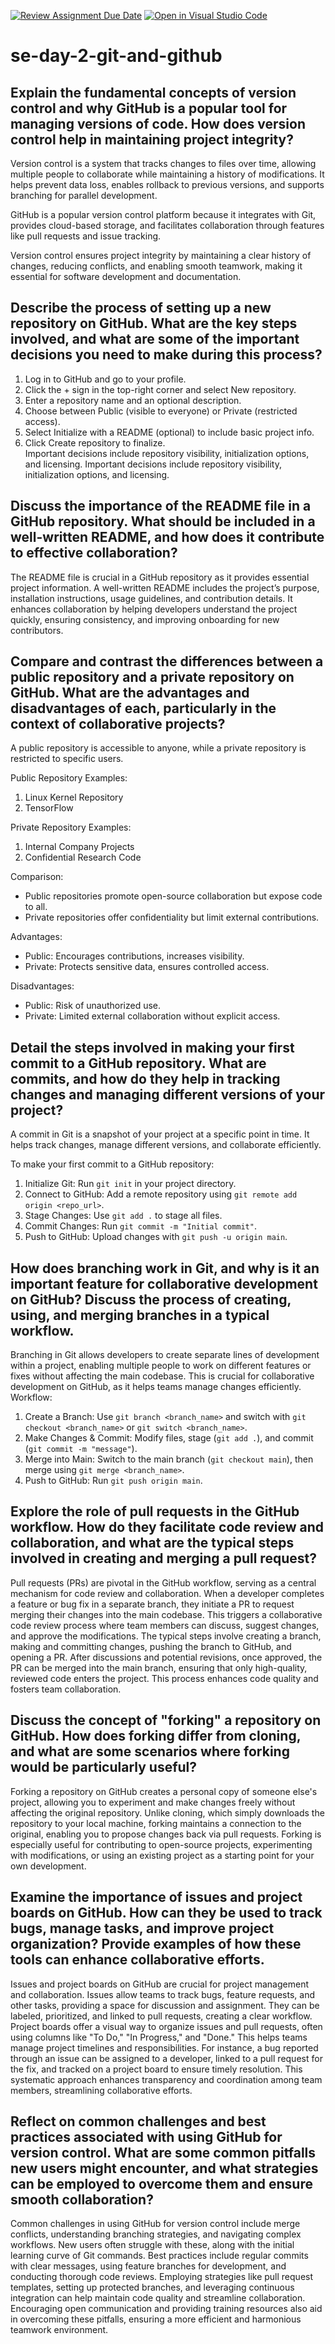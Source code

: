 [![Review Assignment Due Date](https://classroom.github.com/assets/deadline-readme-button-22041afd0340ce965d47ae6ef1cefeee28c7c493a6346c4f15d667ab976d596c.svg)](https://classroom.github.com/a/8wgCKhpZ)
[![Open in Visual Studio Code](https://classroom.github.com/assets/open-in-vscode-2e0aaae1b6195c2367325f4f02e2d04e9abb55f0b24a779b69b11b9e10269abc.svg)](https://classroom.github.com/online_ide?assignment_repo_id=18393765&assignment_repo_type=AssignmentRepo)
# se-day-2-git-and-github
## Explain the fundamental concepts of version control and why GitHub is a popular tool for managing versions of code. How does version control help in maintaining project integrity?
Version control is a system that tracks changes to files over time, allowing multiple people to collaborate while maintaining a history of modifications. It helps prevent data loss, enables rollback to previous versions, and supports branching for parallel development.  

GitHub is a popular version control platform because it integrates with Git, provides cloud-based storage, and facilitates collaboration through features like pull requests and issue tracking.  

Version control ensures project integrity by maintaining a clear history of changes, reducing conflicts, and enabling smooth teamwork, making it essential for software development and documentation.

## Describe the process of setting up a new repository on GitHub. What are the key steps involved, and what are some of the important decisions you need to make during this process?
  
1. Log in to GitHub and go to your profile.  
2. Click the + sign in the top-right corner and select New repository.  
3. Enter a repository name and an optional description.  
4. Choose between Public (visible to everyone) or Private (restricted access).  
5. Select Initialize with a README (optional) to include basic project info.    
6. Click Create repository to finalize.  
Important decisions include repository visibility, initialization options, and licensing.
Important decisions include repository visibility, initialization options, and licensing.


## Discuss the importance of the README file in a GitHub repository. What should be included in a well-written README, and how does it contribute to effective collaboration?

The README file is crucial in a GitHub repository as it provides essential project information. A well-written README includes the project’s purpose, installation instructions, usage guidelines, and contribution details. It enhances collaboration by helping developers understand the project quickly, ensuring consistency, and improving onboarding for new contributors.


## Compare and contrast the differences between a public repository and a private repository on GitHub. What are the advantages and disadvantages of each, particularly in the context of collaborative projects?
A public repository is accessible to anyone, while a private repository is restricted to specific users.  

Public Repository Examples:  
1. Linux Kernel Repository  
2. TensorFlow  

Private Repository Examples:  
1. Internal Company Projects  
2. Confidential Research Code  

Comparison:  
- Public repositories promote open-source collaboration but expose code to all.  
- Private repositories offer confidentiality but limit external contributions.  

Advantages:  
- Public: Encourages contributions, increases visibility.  
- Private: Protects sensitive data, ensures controlled access.  

Disadvantages:  
- Public: Risk of unauthorized use. 
- Private: Limited external collaboration without explicit access.

## Detail the steps involved in making your first commit to a GitHub repository. What are commits, and how do they help in tracking changes and managing different versions of your project?

A commit in Git is a snapshot of your project at a specific point in time. It helps track changes, manage different versions, and collaborate efficiently.

To make your first commit to a GitHub repository:  
1. Initialize Git: Run `git init` in your project directory.  
2. Connect to GitHub: Add a remote repository using `git remote add origin <repo_url>`.  
3. Stage Changes: Use `git add .` to stage all files.  
4. Commit Changes: Run `git commit -m "Initial commit"`.  
5. Push to GitHub: Upload changes with `git push -u origin main`.

## How does branching work in Git, and why is it an important feature for collaborative development on GitHub? Discuss the process of creating, using, and merging branches in a typical workflow.
Branching in Git allows developers to create separate lines of development within a project, enabling multiple people to work on different features or fixes without affecting the main codebase. This is crucial for collaborative development on GitHub, as it helps teams manage changes efficiently.  Workflow:  
1. Create a Branch: Use `git branch <branch_name>` and switch with `git checkout <branch_name>` or `git switch <branch_name>`.  
2. Make Changes & Commit: Modify files, stage (`git add .`), and commit (`git commit -m "message"`).  
3. Merge into Main: Switch to the main branch (`git checkout main`), then merge using `git merge <branch_name>`.  
4. Push to GitHub: Run `git push origin main`.

## Explore the role of pull requests in the GitHub workflow. How do they facilitate code review and collaboration, and what are the typical steps involved in creating and merging a pull request?
Pull requests (PRs) are pivotal in the GitHub workflow, serving as a central mechanism for code review and collaboration. When a developer completes a feature or bug fix in a separate branch, they initiate a PR to request merging their changes into the main codebase. This triggers a collaborative code review process where team members can discuss, suggest changes, and approve the modifications. The typical steps involve creating a branch, making and committing changes, pushing the branch to GitHub, and opening a PR. After discussions and potential revisions, once approved, the PR can be merged into the main branch, ensuring that only high-quality, reviewed code enters the project. This process enhances code quality and fosters team collaboration.
## Discuss the concept of "forking" a repository on GitHub. How does forking differ from cloning, and what are some scenarios where forking would be particularly useful?
Forking a repository on GitHub creates a personal copy of someone else's project, allowing you to experiment and make changes freely without affecting the original repository. Unlike cloning, which simply downloads the repository to your local machine, forking maintains a connection to the original, enabling you to propose changes back via pull requests. Forking is especially useful for contributing to open-source projects, experimenting with modifications, or using an existing project as a starting point for your own development.

## Examine the importance of issues and project boards on GitHub. How can they be used to track bugs, manage tasks, and improve project organization? Provide examples of how these tools can enhance collaborative efforts.

Issues and project boards on GitHub are crucial for project management and collaboration. Issues allow teams to track bugs, feature requests, and other tasks, providing a space for discussion and assignment. They can be labeled, prioritized, and linked to pull requests, creating a clear workflow. Project boards offer a visual way to organize issues and pull requests, often using columns like "To Do," "In Progress," and "Done." This helps teams manage project timelines and responsibilities. For instance, a bug reported through an issue can be assigned to a developer, linked to a pull request for the fix, and tracked on a project board to ensure timely resolution. This systematic approach enhances transparency and coordination among team members, streamlining collaborative efforts.



## Reflect on common challenges and best practices associated with using GitHub for version control. What are some common pitfalls new users might encounter, and what strategies can be employed to overcome them and ensure smooth collaboration?
Common challenges in using GitHub for version control include merge conflicts, understanding branching strategies, and navigating complex workflows. New users often struggle with these, along with the initial learning curve of Git commands. Best practices include regular commits with clear messages, using feature branches for development, and conducting thorough code reviews. Employing strategies like pull request templates, setting up protected branches, and leveraging continuous integration can help maintain code quality and streamline collaboration. Encouraging open communication and providing training resources also aid in overcoming these pitfalls, ensuring a more efficient and harmonious teamwork environment.
